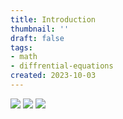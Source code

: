 ```yaml
---
title: Introduction
thumbnail: ''
draft: false
tags:
- math
- diffrential-equations
created: 2023-10-03
---
```


![](introduction1.png)
![](introduction2.png)
![](introduction3.png)
